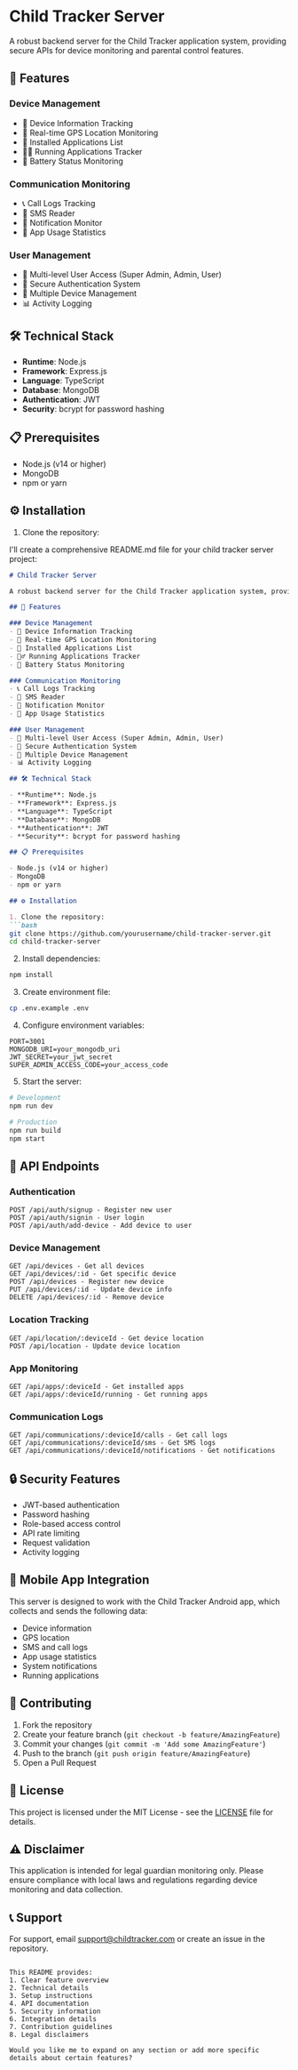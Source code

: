 # Child Tracker Server

A robust backend server for the Child Tracker application system, providing secure APIs for device monitoring and parental control features.

## 🚀 Features

### Device Management
- 📱 Device Information Tracking
- 📍 Real-time GPS Location Monitoring
- 📱 Installed Applications List
- 🏃‍♂️ Running Applications Tracker
- 🔋 Battery Status Monitoring

### Communication Monitoring
- 📞 Call Logs Tracking
- 📱 SMS Reader
- 🔔 Notification Monitor
- 📱 App Usage Statistics

### User Management
- 👥 Multi-level User Access (Super Admin, Admin, User)
- 🔐 Secure Authentication System
- 📱 Multiple Device Management
- 📊 Activity Logging

## 🛠 Technical Stack

- **Runtime**: Node.js
- **Framework**: Express.js
- **Language**: TypeScript
- **Database**: MongoDB
- **Authentication**: JWT
- **Security**: bcrypt for password hashing

## 📋 Prerequisites

- Node.js (v14 or higher)
- MongoDB
- npm or yarn

## ⚙️ Installation

1. Clone the repository: 



I'll create a comprehensive README.md file for your child tracker server project:

```markdown:README.md
# Child Tracker Server

A robust backend server for the Child Tracker application system, providing secure APIs for device monitoring and parental control features.

## 🚀 Features

### Device Management
- 📱 Device Information Tracking
- 📍 Real-time GPS Location Monitoring
- 📱 Installed Applications List
- 🏃‍♂️ Running Applications Tracker
- 🔋 Battery Status Monitoring

### Communication Monitoring
- 📞 Call Logs Tracking
- 📱 SMS Reader
- 🔔 Notification Monitor
- 📱 App Usage Statistics

### User Management
- 👥 Multi-level User Access (Super Admin, Admin, User)
- 🔐 Secure Authentication System
- 📱 Multiple Device Management
- 📊 Activity Logging

## 🛠 Technical Stack

- **Runtime**: Node.js
- **Framework**: Express.js
- **Language**: TypeScript
- **Database**: MongoDB
- **Authentication**: JWT
- **Security**: bcrypt for password hashing

## 📋 Prerequisites

- Node.js (v14 or higher)
- MongoDB
- npm or yarn

## ⚙️ Installation

1. Clone the repository:
```bash
git clone https://github.com/yourusername/child-tracker-server.git
cd child-tracker-server
```

2. Install dependencies:
```bash
npm install
```

3. Create environment file:
```bash
cp .env.example .env
```

4. Configure environment variables:
```env
PORT=3001
MONGODB_URI=your_mongodb_uri
JWT_SECRET=your_jwt_secret
SUPER_ADMIN_ACCESS_CODE=your_access_code
```

5. Start the server:
```bash
# Development
npm run dev

# Production
npm run build
npm start
```

## 🔑 API Endpoints

### Authentication
```
POST /api/auth/signup - Register new user
POST /api/auth/signin - User login
POST /api/auth/add-device - Add device to user
```

### Device Management
```
GET /api/devices - Get all devices
GET /api/devices/:id - Get specific device
POST /api/devices - Register new device
PUT /api/devices/:id - Update device info
DELETE /api/devices/:id - Remove device
```

### Location Tracking
```
GET /api/location/:deviceId - Get device location
POST /api/location - Update device location
```

### App Monitoring
```
GET /api/apps/:deviceId - Get installed apps
GET /api/apps/:deviceId/running - Get running apps
```

### Communication Logs
```
GET /api/communications/:deviceId/calls - Get call logs
GET /api/communications/:deviceId/sms - Get SMS logs
GET /api/communications/:deviceId/notifications - Get notifications
```

## 🔒 Security Features

- JWT-based authentication
- Password hashing
- Role-based access control
- API rate limiting
- Request validation
- Activity logging

## 📱 Mobile App Integration

This server is designed to work with the Child Tracker Android app, which collects and sends the following data:
- Device information
- GPS location
- SMS and call logs
- App usage statistics
- System notifications
- Running applications

## 🤝 Contributing

1. Fork the repository
2. Create your feature branch (`git checkout -b feature/AmazingFeature`)
3. Commit your changes (`git commit -m 'Add some AmazingFeature'`)
4. Push to the branch (`git push origin feature/AmazingFeature`)
5. Open a Pull Request

## 📄 License

This project is licensed under the MIT License - see the [LICENSE](LICENSE) file for details.

## ⚠️ Disclaimer

This application is intended for legal guardian monitoring only. Please ensure compliance with local laws and regulations regarding device monitoring and data collection.

## 📞 Support

For support, email support@childtracker.com or create an issue in the repository.
```

This README provides:
1. Clear feature overview
2. Technical details
3. Setup instructions
4. API documentation
5. Security information
6. Integration details
7. Contribution guidelines
8. Legal disclaimers

Would you like me to expand on any section or add more specific details about certain features?
